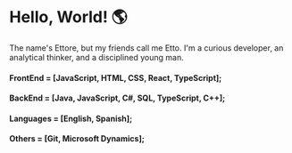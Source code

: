 # Hello, World! :earth_americas:

The name's Ettore, but my friends call me Etto. I'm a curious developer, an analytical thinker, and a disciplined young man.


#### FrontEnd = [JavaScript, HTML, CSS, React, TypeScript];

#### BackEnd = [Java, JavaScript, C#, SQL, TypeScript, C++];

#### Languages = [English, Spanish];

#### Others = [Git, Microsoft Dynamics];
